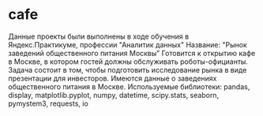 # cafe
Данные проекты были выполнены в ходе обучения в Яндекс.Практикуме, профессии "Аналитик данных"
Название: "Рынок заведений общественного питания Москвы"
Готовится к открытию кафе в Москве, в котором гостей должны обслуживать роботы-официанты. Задача состоит в том, чтобы подготовить исследование рынка в виде презентации для инвесторов. Имеются данные о заведениях общественного питания в Москве. 
Используемые библиотеки: pandas, display, matplotlib.pyplot, numpy, datetime, scipy.stats, seaborn, pymystem3, requests, io
